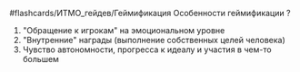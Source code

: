 #flashcards/ИТМО_гейдев/Геймификация 
Особенности геймификации
?
1. "Обращение к игрокам" на эмоциональном уровне
2. "Внутренние" награды (выполнение собственных целей человека)
3. Чувство автономности, прогресса к идеалу и участия в чем-то большем